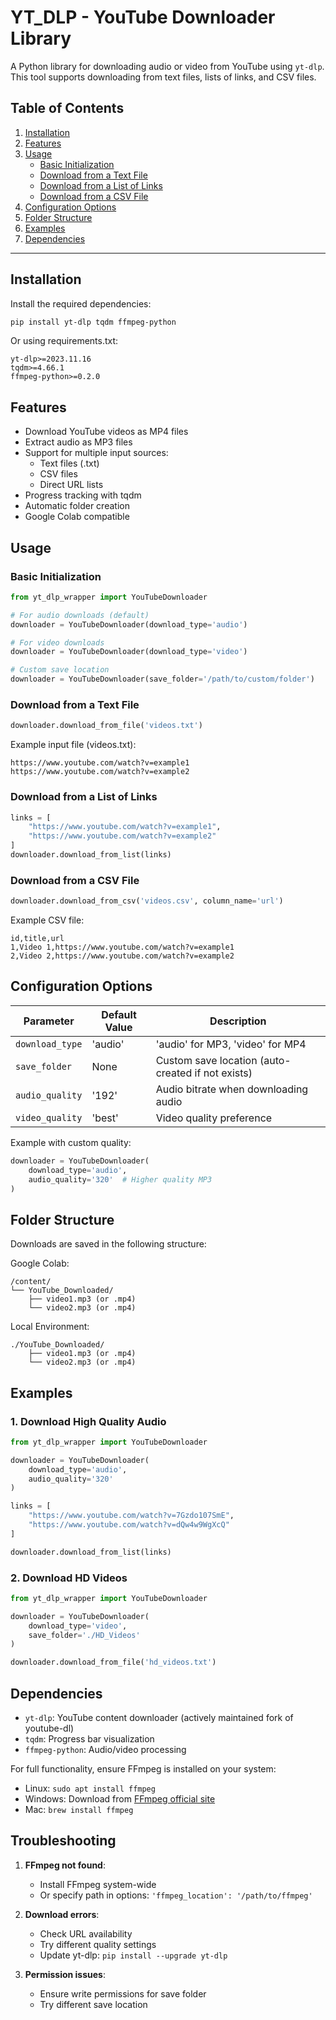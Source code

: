 # YT_DLP - YouTube Downloader Library

A Python library for downloading audio or video from YouTube using `yt-dlp`. This tool supports downloading from text files, lists of links, and CSV files.

## Table of Contents
1. [Installation](#installation)
2. [Features](#features)
3. [Usage](#usage)
   - [Basic Initialization](#basic-initialization)
   - [Download from a Text File](#download-from-a-text-file)
   - [Download from a List of Links](#download-from-a-list-of-links)
   - [Download from a CSV File](#download-from-a-csv-file)
4. [Configuration Options](#configuration-options)
5. [Folder Structure](#folder-structure)
6. [Examples](#examples)
7. [Dependencies](#dependencies)

---

## Installation

Install the required dependencies:

```bash
pip install yt-dlp tqdm ffmpeg-python
```

Or using requirements.txt:
```
yt-dlp>=2023.11.16
tqdm>=4.66.1
ffmpeg-python>=0.2.0
```

## Features

- Download YouTube videos as MP4 files
- Extract audio as MP3 files
- Support for multiple input sources:
  - Text files (.txt)
  - CSV files
  - Direct URL lists
- Progress tracking with tqdm
- Automatic folder creation
- Google Colab compatible

## Usage

### Basic Initialization

```python
from yt_dlp_wrapper import YouTubeDownloader

# For audio downloads (default)
downloader = YouTubeDownloader(download_type='audio')

# For video downloads
downloader = YouTubeDownloader(download_type='video')

# Custom save location
downloader = YouTubeDownloader(save_folder='/path/to/custom/folder')
```

### Download from a Text File

```python
downloader.download_from_file('videos.txt')
```

Example input file (videos.txt):
```
https://www.youtube.com/watch?v=example1
https://www.youtube.com/watch?v=example2
```

### Download from a List of Links

```python
links = [
    "https://www.youtube.com/watch?v=example1",
    "https://www.youtube.com/watch?v=example2"
]
downloader.download_from_list(links)
```

### Download from a CSV File

```python
downloader.download_from_csv('videos.csv', column_name='url')
```

Example CSV file:
```csv
id,title,url
1,Video 1,https://www.youtube.com/watch?v=example1
2,Video 2,https://www.youtube.com/watch?v=example2
```

## Configuration Options

| Parameter       | Default Value | Description |
|----------------|---------------|-------------|
| `download_type` | 'audio'       | 'audio' for MP3, 'video' for MP4 |
| `save_folder`   | None          | Custom save location (auto-created if not exists) |
| `audio_quality` | '192'         | Audio bitrate when downloading audio |
| `video_quality` | 'best'        | Video quality preference |

Example with custom quality:
```python
downloader = YouTubeDownloader(
    download_type='audio',
    audio_quality='320'  # Higher quality MP3
)
```

## Folder Structure

Downloads are saved in the following structure:

Google Colab:
```
/content/
└── YouTube_Downloaded/
    ├── video1.mp3 (or .mp4)
    └── video2.mp3 (or .mp4)
```

Local Environment:
```
./YouTube_Downloaded/
    ├── video1.mp3 (or .mp4)
    └── video2.mp3 (or .mp4)
```

## Examples

### 1. Download High Quality Audio

```python
from yt_dlp_wrapper import YouTubeDownloader

downloader = YouTubeDownloader(
    download_type='audio',
    audio_quality='320'
)

links = [
    "https://www.youtube.com/watch?v=7Gzdo107SmE",
    "https://www.youtube.com/watch?v=dQw4w9WgXcQ"
]

downloader.download_from_list(links)
```

### 2. Download HD Videos

```python
from yt_dlp_wrapper import YouTubeDownloader

downloader = YouTubeDownloader(
    download_type='video',
    save_folder='./HD_Videos'
)

downloader.download_from_file('hd_videos.txt')
```

## Dependencies

- `yt-dlp`: YouTube content downloader (actively maintained fork of youtube-dl)
- `tqdm`: Progress bar visualization
- `ffmpeg-python`: Audio/video processing

For full functionality, ensure FFmpeg is installed on your system:
- Linux: `sudo apt install ffmpeg`
- Windows: Download from [FFmpeg official site](https://ffmpeg.org/)
- Mac: `brew install ffmpeg`

## Troubleshooting

1. **FFmpeg not found**:
   - Install FFmpeg system-wide
   - Or specify path in options: `'ffmpeg_location': '/path/to/ffmpeg'`

2. **Download errors**:
   - Check URL availability
   - Try different quality settings
   - Update yt-dlp: `pip install --upgrade yt-dlp`

3. **Permission issues**:
   - Ensure write permissions for save folder
   - Try different save location
